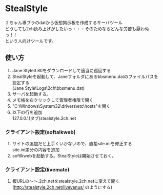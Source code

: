 # StealStyle
２ちゃん専ブラのdatから仮想掲示板を作成するサーバツール  
どうしても2ch読み上げがしたいっ・・・そのためならどんな労苦も厭わぬっ！！  
という人向けツールです。  

## 使い方
1. Jane Style3.80をダウンロードして適当に巡回する  
2. StealStyleを起動して、Janeフォルダにあるbbsmenu.datのファイルパスを設定する  
   (Jane Style\Logs\2ch\bbsmenu.dat)  
3. サーバを起動する。
4. メモ帳を右クリックして管理者権限で開く
5. "C:\Windows\System32\drivers\etc\hosts"を開く  
6. 以下の行を追加  
127.0.0.1(タブ)stealstyle.2ch.net  

### クライアント設定(softalkweb)
1. サイトの追加だと上手くいかないので、直接site.iniを修正する  
site.ini差分の内容を追加  
2. softlkwebを起動する。StealStyleは開始させておく。  
  
### クライアント設定(livemate)
1. 板URLの～～.2ch.netをstealstyle.2ch.netに変えて開く  
(http://stealstyle.2ch.net/livevenus/ のようにする)
